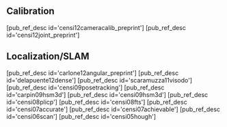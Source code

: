 
## Calibration
[pub_ref_desc id='censi12cameracalib_preprint']
[pub_ref_desc id='censi12joint_preprint']

## Localization/SLAM
[pub_ref_desc id='carlone12angular_preprint']
[pub_ref_desc id='delapuente12dense']
[pub_ref_desc id='scaramuzza11visodo']
[pub_ref_desc id='censi09posetracking']
[pub_ref_desc id='carpin09hsm3d']
[pub_ref_desc id='censi09hsm3d']
[pub_ref_desc id='censi08plicp']
[pub_ref_desc id='censi08fts']
[pub_ref_desc id='censi07accurate']
[pub_ref_desc id='censi07achievable']
[pub_ref_desc id='censi06scan']
[pub_ref_desc id='censi05hough']
